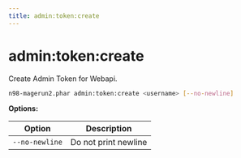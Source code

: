 ```yaml
---
title: admin:token:create
---
```


# admin:token:create

Create Admin Token for Webapi.

```sh
n98-magerun2.phar admin:token:create <username> [--no-newline]
```

**Options:**

| Option           | Description             |
|------------------|-------------------------|
| `--no-newline`   | Do not print newline    |


